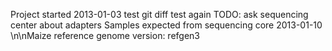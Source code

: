 Project started 2013-01-03
test git diff
test again
TODO: ask sequencing center about adapters
Samples expected from sequencing core 2013-01-10
\n\nMaize reference genome version: refgen3
